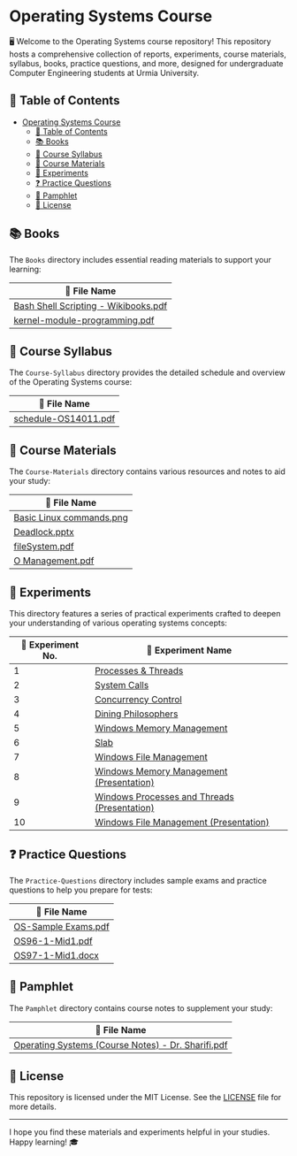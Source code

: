 # Operating Systems Course

🖥️ Welcome to the Operating Systems course repository! This repository hosts a comprehensive collection of reports, experiments, course materials, syllabus, books, practice questions, and more, designed for undergraduate Computer Engineering students at Urmia University.

## 📑 Table of Contents

- [Operating Systems Course](#operating-systems-course)
  - [📑 Table of Contents](#-table-of-contents)
  - [📚 Books](#-books)
  - [📄 Course Syllabus](#-course-syllabus)
  - [📂 Course Materials](#-course-materials)
  - [🔬 Experiments](#-experiments)
  - [❓ Practice Questions](#-practice-questions)
  - [📝 Pamphlet](#-pamphlet)
  - [📝 License](#-license)

## 📚 Books

The `Books` directory includes essential reading materials to support your learning:

| 📁 File Name                                      |
|---------------------------------------------------|
| [Bash Shell Scripting - Wikibooks.pdf](Books/Bash%20Shell%20Scripting%20-%20Wikibooks.pdf)  |
| [kernel-module-programming.pdf](Books/kernel-module-programming.pdf)       |

## 📄 Course Syllabus

The `Course-Syllabus` directory provides the detailed schedule and overview of the Operating Systems course:

| 📁 File Name                            |
|-----------------------------------------|
| [schedule-OS14011.pdf](Course-Syllabus/schedule-OS14011.pdf)   |

## 📂 Course Materials

The `Course-Materials` directory contains various resources and notes to aid your study:

| 📁 File Name                              |
|-------------------------------------------|
| [Basic Linux commands.png](Course-Materials/Basic%20Linux%20commands.png)      |
| [Deadlock.pptx](Course-Materials/Deadlock.pptx)          |
| [fileSystem.pdf](Course-Materials/fileSystem.pdf)        |
| [O Management.pdf](Course-Materials/O%20Management.pdf)  |

## 🔬 Experiments

This directory features a series of practical experiments crafted to deepen your understanding of various operating systems concepts:

| 🧪 Experiment No. | 📂 Experiment Name                                        |
|-------------------|-----------------------------------------------------------|
| 1                 | [Processes & Threads](Experiments/1.%20Processes%20&%20Threads)   |
| 2                 | [System Calls](Experiments/2.%20System%20Calls)                     |
| 3                 | [Concurrency Control](Experiments/3.%20Concurrency%20Control)       |
| 4                 | [Dining Philosophers](Experiments/4.%20Dining%20Philosophers)       |
| 5                 | [Windows Memory Management](Experiments/5.%20Windows%20Memory%20Management) |
| 6                 | [Slab](Experiments/6.%20Slab)                                         |
| 7                 | [Windows File Management](Experiments/7.%20Windows%20File%20Management)       |
| 8                 | [Windows Memory Management (Presentation)](Experiments/8.%20Windows%20Memory%20Management%20(Presentation)) |
| 9                 | [Windows Processes and Threads (Presentation)](Experiments/9.%20Windows%20Processes%20and%20Threads%20(Presentation)) |
| 10                | [Windows File Management (Presentation)](Experiments/10.%20Windows%20File%20Management%20(Presentation)) |

## ❓ Practice Questions

The `Practice-Questions` directory includes sample exams and practice questions to help you prepare for tests:

| 📁 File Name                                      |
|---------------------------------------------------|
| [OS-Sample Exams.pdf](Practice-Questions/OS-Sample%20Exams.pdf) |
| [OS96-1-Mid1.pdf](Practice-Questions/OS96-1-Mid1.pdf)           |
| [OS97-1-Mid1.docx](Practice-Questions/OS97-1-Mid1.docx)         |

## 📝 Pamphlet

The `Pamphlet` directory contains course notes to supplement your study:

| 📁 File Name                                                       |
|--------------------------------------------------------------------|
| [Operating Systems (Course Notes) - Dr. Sharifi.pdf](Pamphlet/Operating%20Systems%20(Course%20Notes)%20-%20Dr.%20Sharifi.pdf) |

## 📝 License

This repository is licensed under the MIT License. See the [LICENSE](LICENSE) file for more details.

---

I hope you find these materials and experiments helpful in your studies. Happy learning! 🎓